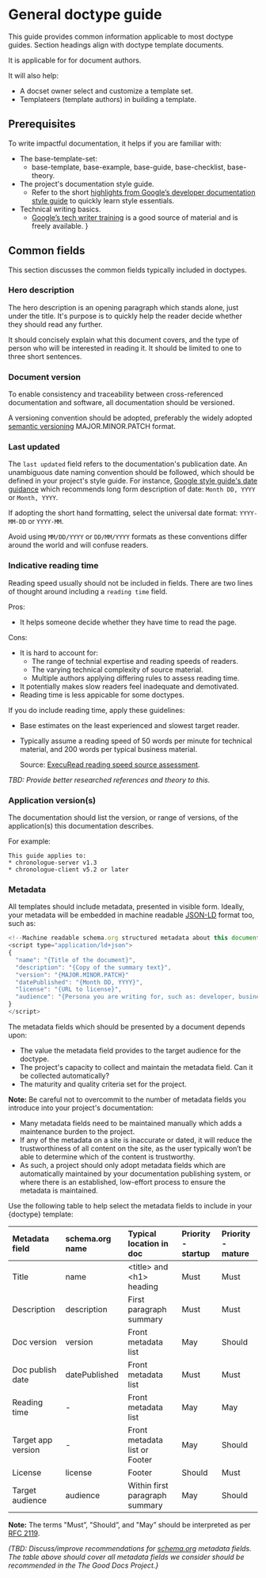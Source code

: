 # General doctype guide

This guide provides common information applicable to most doctype guides. Section headings align with doctype template documents.

It is applicable for for document authors.

It will also help:
* A docset owner select and customize a template set.
* Templateers (template authors) in building a template.

## Prerequisites

To write impactful documentation, it helps if you are familiar with:

* The base-template-set:
    * base-template, base-example, base-guide, base-checklist, base-theory.
* The project's documentation style guide.
    * Refer to the short [highlights from Google’s developer documentation style guide](https://developers.google.com/style/highlights) to quickly learn style essentials.
* Technical writing basics.
    * [Google’s tech writer training](https://developers.google.com/tech-writing) is a good source of material and is freely available.
}

## Common fields

This section discusses the common fields typically included in doctypes.

### Hero description
The hero description is an opening paragraph which stands alone, just under the title. It's purpose is to quickly help the reader decide whether they should read any further.

It should concisely explain what this document covers, and the type of person who will be interested in reading it. It should be limited to one to three short sentences.

### Document version
To enable consistency and traceability between cross-referenced documentation and software, all documentation should be versioned.

A versioning convention should be adopted, preferably the widely adopted [semantic versioning](https://semver.org/) MAJOR.MINOR.PATCH format.

### Last updated

The ```last updated``` field refers to the documentation's publication date. An unambiguous date naming convention should be followed, which should be defined in your project's style guide. For instance, [Google style guide's date guidance](https://developers.google.com/style/dates-times) which recommends long form description of date: ```Month DD, YYYY``` or ```Month, YYYY```.

If adopting the short hand formatting, select the universal date format: ```YYYY-MM-DD``` or ```YYYY-MM```.

Avoid using ```MM/DD/YYYY``` or ```DD/MM/YYYY``` formats as these conventions differ around the world and will confuse readers. 

### Indicative reading time

Reading speed usually should not be included in fields. There are two lines of thought around including a ```reading time``` field.

Pros:
* It helps someone decide whether they have time to read the page.

Cons:
* It is hard to account for:
    * The range of technial expertise and reading speeds of readers.
    * The varying technical complexity of source material.
    * Multiple authors applying differing rules to assess reading time.
* It potentially makes slow readers feel inadequate and demotivated.
* Reading time is less appicable for some doctypes.

If you do include reading time, apply these guidelines:
* Base estimates on the least experienced and slowest target reader.
* Typically assume a reading speed of 50 words per minute for technical material, and 200 words per typical business material.

  Source: [ExecuRead reading speed source assessment](https://secure.execuread.com/facts/#:~:text=The%20average%20reading%20speed%20is,roughly%202%20minutes%20per%20page.).

_TBD: Provide better researched references and theory to this._

### Application version(s)
The documentation should list the version, or range of versions, of the application(s) this documentation describes.

For example:

```
This guide applies to:
* chronologue-server v1.3
* chronologue-client v5.2 or later
```

### Metadata

All templates should include metadata, presented in visible form. Ideally, your metadata will be embedded in machine readable [JSON-LD](http://json-ld.org/) format too, such as:

```javascript
<!--Machine readable schema.org structured metadata about this document.-->
<script type="application/ld+json">
{
  "name": "{Title of the document}",
  "description": "{Copy of the summary text}",
  "version": "{MAJOR.MINOR.PATCH}"
  "datePublished": "{Month DD, YYYY}",
  "license": "{URL to license}",
  "audience": "{Persona you are writing for, such as: developer, business manager, …}"
}
</script>
```

The metadata fields which should be presented by a document depends upon:
* The value the metadata field provides to the target audience for the doctype.
* The project's capacity to collect and maintain the metadata field. Can it be collected automatically?
* The maturity and quality criteria set for the project.

**Note:** Be careful not to overcommit to the number of metadata fields you introduce into your project's documentation:
* Many metadata fields need to be maintained manually which adds a maintenance burden to the project.
* If any of the metadata on a site is inaccurate or dated, it will reduce the trustworthiness of all content on the site, as the user typically won’t be able to determine which of the content is trustworthy.
* As such, a project should only adopt metadata fields which are automatically maintained by your documentation publishing system, or where there is an established, low-effort process to ensure the metadata is maintained.

Use the following table to help select the metadata fields to include in your {doctype} template:

|Metadata field    |schema.org name|Typical location in doc         |Priority - startup|Priority - mature|
|:-----------------|:--------------|:-------------------------------|:-----------------|:----------------|
|Title             |name           |\<title> and \<h1> heading      |Must              |Must             |
|Description       |description    |First paragraph summary         |Must              |Must             |
|Doc version       |version        |Front metadata list             |May               |Should           |
|Doc publish date  |datePublished  |Front metadata list             |Must              |Must             |
|Reading time      |-              |Front metadata list             |May               |May              |
|Target app version|-              |Front metadata list or Footer   |May               |Should           |
|License           |license        |Footer                          |Should            |Must             |
|Target audience   |audience       |Within first paragraph summary  |May               |Should           |

**Note:** The terms "Must”, "Should”, and "May” should be interpreted as per [RFC 2119](https://www.ietf.org/rfc/rfc2119.txt).

_(TBD: Discuss/improve recommendations for [schema.org](https://schema.org/) metadata fields. The table above should cover all metadata fields we consider should be recommended in the The Good Docs Project.}_

